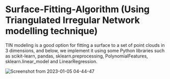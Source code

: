 # Surface-Fitting-Algorithm (Using Triangulated Irregular Network modelling technique)
TIN modeling is a good option for fitting a surface to a set of point clouds in 3 dimensions, and below, we implement it using some Python libraries such as scikit-learn, pandas, sklearn.preprocessing, PolynomialFeatures, sklearn.linear_model and LinearRegression.


![Screenshot from 2023-01-05 04-44-47](https://user-images.githubusercontent.com/95084188/210697427-c3c08161-5a06-4504-81ec-e62bc623fc44.png)
